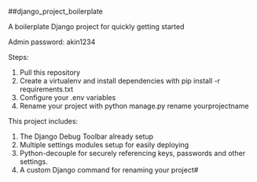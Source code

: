 ##django_project_boilerplate

A boilerplate Django project for quickly getting started



Admin password: akin1234

Steps:

1. Pull this repository
2. Create a virtualenv and install dependencies with pip install -r requirements.txt
3. Configure your .env variables
4. Rename your project with python manage.py rename yourprojectname

This project includes:

1. The Django Debug Toolbar already setup
2. Multiple settings modules setup for easily deploying
3. Python-decouple for securely referencing keys, passwords and other settings.
4. A custom Django command for renaming your project#